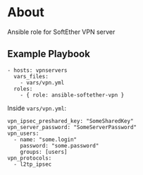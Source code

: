 # About
Ansible role for SoftEther VPN server

## Example Playbook
```
- hosts: vpnservers
  vars_files:
    - vars/vpn.yml
  roles:
    - { role: ansible-softether-vpn }
```

Inside `vars/vpn.yml`:

```
vpn_ipsec_preshared_key: "SomeSharedKey"
vpn_server_password: "SomeServerPassword"
vpn_users:
  - name: "some.login"
    password: "some.password"
    groups: [users]
vpn_protocols:
  - l2tp_ipsec
```

